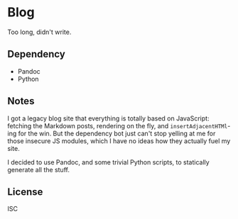 # Blog

Too long, didn't write.

## Dependency

* Pandoc
* Python

## Notes

I got a legacy blog site that everything is totally based on JavaScript:
fetching the Markdown posts, rendering on the fly, and `insertAdjacentHTMl`-ing
for the win.  But the dependency bot just can't stop yelling at me for those
insecure JS modules, which I have no ideas how they actually fuel my site.

I decided to use Pandoc, and some trivial Python scripts, to statically generate
all the stuff.

## License

ISC

